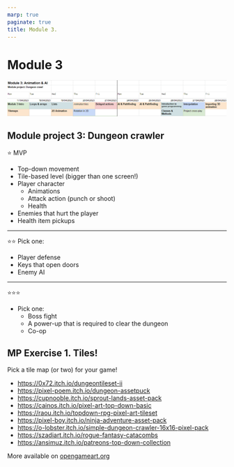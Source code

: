 ```yaml
---
marp: true
paginate: true
title: Module 3.
---
```

<!-- headingDivider: 3 -->
<!-- class: invert -->
# Module 3

<!-- ## Module 3 Schedule

| Day 1 | Day 2 | Day 3 | Day 4 | Day 5 |
|-------|-------|-------|-------|-------|
| 25.4. MA | 26.4. TI | 27.4. KE | 28.4. TO | 29.4. PE |
| UC: [Tilemaps](unity-cookbook/tilemaps.md) | P0: [Game Programming](programming/0-game-programming.md) | AI & Pathfinding | [Particle system](unity-cookbook/particle-system.md) |  Playtesting????? |
| UC: [2D animation](unity-cookbook/2d-animation.md)  | P2: [Lists and Loops](programming/2-lists-loops.md) | M0: [Useful math](math/0-mathf.md) | | Wrap-up?????? | -->

![](imgs/stage1-module3.png)

## Module project 3: Dungeon crawler
<!-- _backgroundColor: #257179 -->

⭐ MVP
  * Top-down movement
  * Tile-based level (bigger than one screen!)
  * Player character
    * Animations
    * Attack action (punch or shoot)
    * Health
  * Enemies that hurt the player
  * Health item pickups
---
<!-- _backgroundColor: #257179 -->
⭐⭐
Pick one:
* Player defense
* Keys that open doors
* Enemy AI
---
<!-- _backgroundColor: #257179 -->
⭐⭐⭐
* Pick one:
  * Boss fight
  * A power-up that is required to clear the dungeon
  * Co-op


## MP Exercise 1. Tiles!
<!-- _backgroundColor: #257179 -->

Pick a tile map (or two) for your game!

* https://0x72.itch.io/dungeontileset-ii
* https://pixel-poem.itch.io/dungeon-assetpuck
* https://cupnooble.itch.io/sprout-lands-asset-pack
* https://cainos.itch.io/pixel-art-top-down-basic
* https://raou.itch.io/topdown-rpg-pixel-art-tileset
* https://pixel-boy.itch.io/ninja-adventure-asset-pack
* https://o-lobster.itch.io/simple-dungeon-crawler-16x16-pixel-pack
* https://szadiart.itch.io/rogue-fantasy-catacombs
* https://ansimuz.itch.io/patreons-top-down-collection

More available on [opengameart.org](https://opengameart.org/)